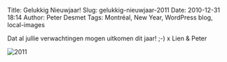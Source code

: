 Title: Gelukkig Nieuwjaar!
Slug: gelukkig-nieuwjaar-2011
Date: 2010-12-31 18:14
Author: Peter Desmet
Tags: Montréal, New Year, WordPress blog, local-images

Dat al jullie verwachtingen mogen uitkomen dit jaar! ;-) x Lien & Peter

![2011](http://www.anderhalv.be/wp-content/uploads/blog-2011.png "2011")